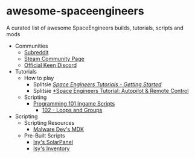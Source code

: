 # awesome-spaceengineers
A curated list of awesome SpaceEngineers builds, tutorials, scripts and mods

- Communities
  - [Subreddit](https://www.reddit.com/r/spaceengineers)
  - [Steam Community Page](https://steamcommunity.com/app/244850/workshop/)
  - [Official Keen Discord](https://discord.gg/keenswh)
- Tutorials
  - How to play
    - Splitsie [*Space Engineers Tutorials - Getting Started*](https://www.youtube.com/watch?v=kL8XQ1Avz-0&list=PLfMGCUepUcNzLePdu3dZfMTLfWq1bclUK)
    - Splitsie [*Space Engineers Tutorial: Autopilot & Remote Control](https://github.com/vangourd/awesome-spaceengineers/blob/main/README.md)
  - Scripting
    - [Programming 101 Ingame Scripts](https://www.youtube.com/watch?v=LT_ysMb7H8k)
      - [102 - Loops and Groups](https://www.youtube.com/watch?v=KIVUgZfCBjE)
- Scripting
  - Scripting Resources
    - [Malware Dev's MDK](https://github.com/malware-dev/MDK-SE)
  - Pre-Built Scripts
    - [Isy's SolarPanel](https://steamcommunity.com/sharedfiles/filedetails/?id=699142028)
    - [Isy's Inventory](https://steamcommunity.com/workshop/filedetails/?id=1216126863)
